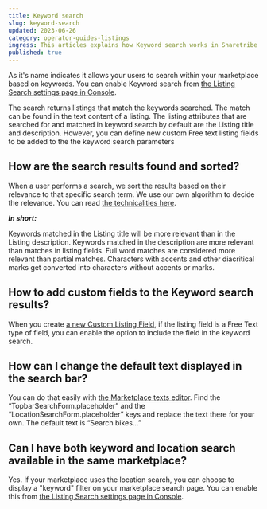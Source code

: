 ```yaml
---
title: Keyword search
slug: keyword-search
updated: 2023-06-26
category: operator-guides-listings
ingress: This articles explains how Keyword search works in Sharetribe.
published: true
---
```


As it's name indicates it allows your users to search within your
marketplace based on keywords. You can enable Keyword search from
[the Listing Search settings page in Console](https://console.sharetribe.com/a/listings/listing-search).

The search returns listings that match the keywords searched. The match
can be found in the text content of a listing. The listing attributes
that are searched for and matched in keyword search by default are the
Listing title and description. However, you can define new custom Free
text listing fields to be added to the the keyword search parameters

## How are the search results found and sorted?

When a user performs a search, we sort the results based on their
relevance to that specific search term. We use our own algorithm to
decide the relevance. You can read
[the technicalities here](https://www.sharetribe.com/docs/concepts/how-the-listing-search-works/#keyword-search).

**_In short:_**

Keywords matched in the Listing title will be more relevant than in the
Listing description. Keywords matched in the description are more
relevant than matches in listing fields. Full word matches are
considered more relevant than partial matches. Characters with accents
and other diacritical marks get converted into characters without
accents or marks.

## How to add custom fields to the Keyword search results?

When you create
[a new Custom Listing Field](https://www.sharetribe.com/docs/operator-guides/how-to-add-and-edit-listing-fields/),
if the listing field is a Free Text type of field, you can enable the
option to include the field in the keyword search.

## How can I change the default text displayed in the search bar?

You can do that easily with
[the Marketplace texts editor](https://www.sharetribe.com/docs/operator-guides/how-to-edit-marketplace-texts/).
Find the “TopbarSearchForm.placeholder” and the
“LocationSearchForm.placeholder” keys and replace the text there for
your own. The default text is “Search bikes…”

## Can I have both keyword and location search available in the same marketplace?

Yes. If your marketplace uses the location search, you can choose to
display a "keyword" filter on your marketplace search page. You can
enable this from
[the Listing Search settings page in Console](https://console.sharetribe.com/a/listings/listing-search).

